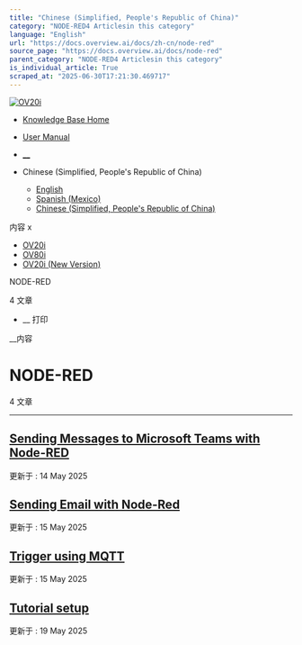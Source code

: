 ```yaml
---
title: "Chinese (Simplified, People's Republic of China)"
category: "NODE-RED4 Articlesin this category"
language: "English"
url: "https://docs.overview.ai/docs/zh-cn/node-red"
source_page: "https://docs.overview.ai/docs/node-red"
parent_category: "NODE-RED4 Articlesin this category"
is_individual_article: True
scraped_at: "2025-06-30T17:21:30.469717"
---
```


[ ![OV20i](https://cdn.document360.io/logo/863daf20-40fe-49e9-9c91-e3c6cfba55d1/2e22ebf07a24460d8065cff0cb46d3d4-OverviewLogo.png) ](https://www.overview.ai)

  * [Knowledge Base Home](https://docs.overview.ai)
  * [User Manual](https://docs.overview.ai/docs)



  * [ __](/v1/zh-cn)
  * Chinese \(Simplified, People's Republic of China\)

    * [ English ](/docs/en/node-red "en")
    * [ Spanish \(Mexico\) ](/docs/es-mx/node-red "es-mx")
    * [ Chinese \(Simplified, People's Republic of China\) ](/docs/zh-cn/node-red "zh-cn")




内容 x

  * [ OV20i  ](start-here)
  * [ OV80i  ](start-here-1)
  * [ OV20i \(New Version\)  ](faq)



NODE-RED

4 文章 




  *  __ 打印




 __内容

# NODE-RED

4 文章 

* * *

## [Sending Messages to Microsoft Teams with Node-RED](/docs/zh-cn/sending-messages-to-microsoft-teams-with-node-red)

更新于 : 14 May 2025

## [Sending Email with Node-Red](/docs/zh-cn/sending-email-with-node-red)

更新于 : 15 May 2025

## [Trigger using MQTT](/docs/zh-cn/trigger-using-mqtt)

更新于 : 15 May 2025

## [Tutorial setup](/docs/zh-cn/tutorial-setup)

更新于 : 19 May 2025
